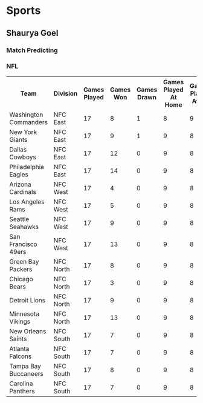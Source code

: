 # Sports


## Shaurya Goel

### Match Predicting


### NFL

<table>
	<tr>
		<th>Team</th>
		<th>Division</th>
		<th>Games Played</th>
		<th>Games Won</th>
		<th>Games Drawn</th>
		<th>Games Played At Home</th>
		<th>Games Played Away</th>
		<th>Games Won At Home</th>
		<th>Games Won Away</th>
		<th>Games Lost At Home</th>
		<th>Games Lost Away</th>
		<th>Points For</th>
		<th>Points Against</th>
		<th>Playoffs</th>
	</tr>
	<tr>
		<td>Washington Commanders</td>
		<td>NFC East</td>
		<td>17</td>
		<td>8</td>
		<td>1</td>
		<td>8</td>
		<td>9</td>
		<td>4</td>
		<td>4</td>
		<td>5</td>
		<td>3</td>
		<td>321</td>
		<td>343</td>
		<td>No</td>
	</tr>
	<tr>
		<td>New York Giants</td>
		<td>NFC East</td>
		<td>17</td>
		<td>9</td>
		<td>1</td>
		<td>9</td>
		<td>8</td>
		<td>5</td>
		<td>4</td>
		<td>3</td>
		<td>4</td>
		<td>365</td>
		<td>371</td>
		<td>Yes</td>
	</tr>
	<tr>
		<td>Dallas Cowboys</td>
		<td>NFC East</td>
		<td>17</td>
		<td>12</td>
		<td>0</td>
		<td>9</td>
		<td>8</td>
		<td>8</td>
		<td>4</td>
		<td>1</td>
		<td>4</td>
		<td>467</td>
		<td>342</td>
		<td>Yes</td>
	</tr>
	<tr>
		<td>Philadelphia Eagles</td>
		<td>NFC East</td>
		<td>17</td>
		<td>14</td>
		<td>0</td>
		<td>9</td>
		<td>8</td>
		<td>7</td>
		<td>7</td>
		<td>2</td>
		<td>1</td>
		<td>477</td>
		<td>344</td>
		<td>Yes</td>
	</tr>
	<tr>
		<td>Arizona Cardinals</td>
		<td>NFC West</td>
		<td>17</td>
		<td>4</td>
		<td>0</td>
		<td>9</td>
		<td>8</td>
		<td>1</td>
		<td>3</td>
		<td>8</td>
		<td>5</td>
		<td>340</td>
		<td>449</td>
		<td>No</td>
	</tr>
	<tr>
		<td>Los Angeles Rams</td>
		<td>NFC West</td>
		<td>17</td>
		<td>5</td>
		<td>0</td>
		<td>9</td>
		<td>8</td>
		<td>4</td>
		<td>1</td>
		<td>5</td>
		<td>7</td>
		<td>307</td>
		<td>384</td>
		<td>No</td>
	</tr>
	<tr>
		<td>Seattle Seahawks</td>
		<td>NFC West</td>
		<td>17</td>
		<td>9</td>
		<td>0</td>
		<td>9</td>
		<td>8</td>
		<td>5</td>
		<td>4</td>
		<td>4</td>
		<td>4</td>
		<td>407</td>
		<td>401</td>
		<td>Yes</td>
	</tr>
	<tr>
		<td>San Francisco 49ers</td>
		<td>NFC West</td>
		<td>17</td>
		<td>13</td>
		<td>0</td>
		<td>9</td>
		<td>8</td>
		<td>8</td>
		<td>5</td>
		<td>1</td>
		<td>3</td>
		<td>450</td>
		<td>277</td>
		<td>Yes</td>
	</tr>
	<tr>
		<td>Green Bay Packers</td>
		<td>NFC North</td>
		<td>17</td>
		<td>8</td>
		<td>0</td>
		<td>9</td>
		<td>8</td>
		<td>5</td>
		<td>3</td>
		<td>4</td>
		<td>5</td>
		<td>370</td>
		<td>371</td>
		<td>No</td>
	</tr>
	<tr>
		<td>Chicago Bears</td>
		<td>NFC North</td>
		<td>17</td>
		<td>3</td>
		<td>0</td>
		<td>9</td>
		<td>8</td>
		<td>2</td>
		<td>1</td>
		<td>7</td>
		<td>7</td>
		<td>326</td>
		<td>463</td>
		<td>No</td>
	</tr>
	<tr>
		<td>Detroit Lions</td>
		<td>NFC North</td>
		<td>17</td>
		<td>9</td>
		<td>0</td>
		<td>9</td>
		<td>8</td>
		<td>5</td>
		<td>4</td>
		<td>4</td>
		<td>4</td>
		<td>453</td>
		<td>427</td>
		<td>No</td>
	</tr>
	<tr>
		<td>Minnesota Vikings</td>
		<td>NFC North</td>
		<td>17</td>
		<td>13</td>
		<td>0</td>
		<td>9</td>
		<td>8</td>
		<td>8</td>
		<td>5</td>
		<td>1</td>
		<td>3</td>
		<td>424</td>
		<td>427</td>
		<td>Yes</td>
	</tr>
	<tr>
		<td>New Orleans Saints</td>
		<td>NFC South</td>
		<td>17</td>
		<td>7</td>
		<td>0</td>
		<td>9</td>
		<td>8</td>
		<td>4</td>
		<td>3</td>
		<td>5</td>
		<td>5</td>
		<td>330</td>
		<td>345</td>
		<td>No</td>
	</tr>
	<tr>
		<td>Atlanta Falcons</td>
		<td>NFC South</td>
		<td>17</td>
		<td>7</td>
		<td>0</td>
		<td>9</td>
		<td>8</td>
		<td>6</td>
		<td>1</td>
		<td>3</td>
		<td>7</td>
		<td>365</td>
		<td>386</td>
		<td>No</td>
	</tr>
	<tr>
		<td>Tampa Bay Buccaneers</td>
		<td>NFC South</td>
		<td>17</td>
		<td>8</td>
		<td>0</td>
		<td>9</td>
		<td>8</td>
		<td>5</td>
		<td>3</td>
		<td>4</td>
		<td>5</td>
		<td>313</td>
		<td>358</td>
		<td>Yes</td>
	</tr>
	<tr>
		<td>Carolina Panthers</td>
		<td>NFC South</td>
		<td>17</td>
		<td>7</td>
		<td>0</td>
		<td>9</td>
		<td>8</td>
		<td>5</td>
		<td>2</td>
		<td>4</td>
		<td>6</td>
		<td>347</td>
		<td>374</td>
		<td>No</td>
	</tr>
</table>